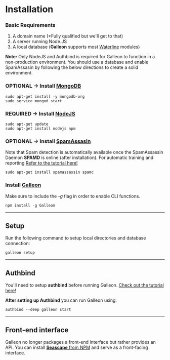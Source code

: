 # Installation
### Basic Requirements
1. A domain name (\*Fully qualified but we'll get to that)
2. A server running Node.JS
3. A local database (**Galleon** supports most [Waterline](https://github.com/balderdashy/waterline) modules)

**Note:** Only NodeJS and Authbind is required for Galleon to function in a non-production environment. You should use a database and enable SpamAssasin by following the below directions to create a solid environment.
### OPTIONAL -> Install [MongoDB](http://docs.mongodb.org/manual/installation/)
```
sudo apt-get install -y mongodb-org
sudo service mongod start
```
### REQUIRED -> Install [NodeJS](http://nodejs.org/download/)
```
sudo apt-get update
sudo apt-get install nodejs npm
```
### OPTIONAL -> Install [SpamAssasin](http://spamassassin.apache.org/downloads.cgi?update=201402111327)
Note that Spam detection is automatically available once the SpamAssassin Daemon **SPAMD** is online (after installation). For automatic training and reporting [Refer to the tutorial here!](https://github.com/schahriar/Galleon/blob/master/tutorials/SPAMASSASIN.md)
```
sudo apt-get install spamassassin spamc
```
### Install [Galleon](https://github.com/schahriar/Galleon)
Make sure to include the *-g* flag in order to enable CLI functions.
```javascript
npm install -g Galleon
```

-------
## Setup
Run the following command to setup local directories and database connection:
```
galleon setup
```

-------
## Authbind
You'll need to setup **authbind** before running Galleon. [Check out the tutorial here!](https://github.com/schahriar/Galleon/blob/master/tutorials/AUTHBIND.md)

**After setting up Authbind** you can run Galleon using:
```
authbind --deep galleon start
```

-------
## Front-end interface
Galleon no longer packages a front-end interface but rather provides an API. You can install [**Seascape** from NPM](https://npmjs.com/schahriar/galleon-seascape) and serve as a front-facing interface.
